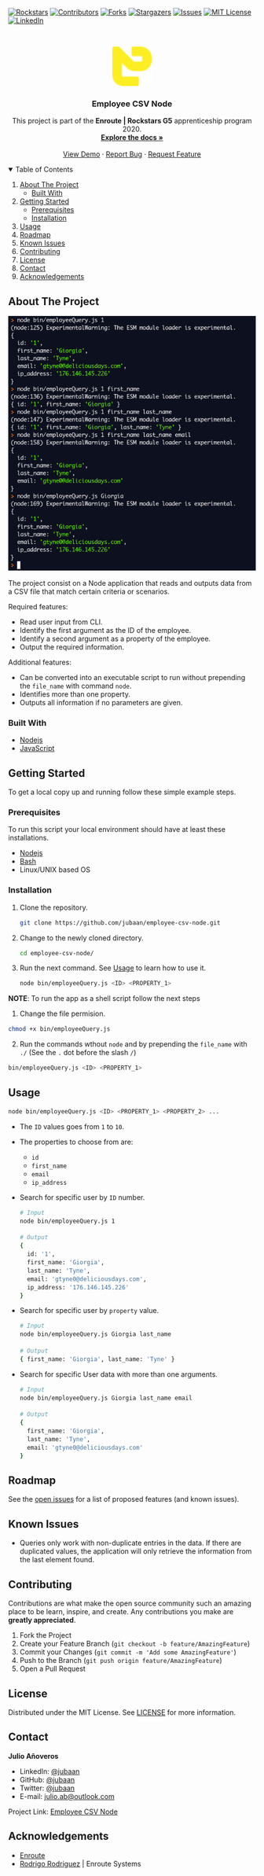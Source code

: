 [![Rockstars][rockstars-shield]][rockstars-url]
[![Contributors][contributors-shield]][contributors-url]
[![Forks][forks-shield]][forks-url]
[![Stargazers][stars-shield]][stars-url]
[![Issues][issues-shield]][issues-url]
[![MIT License][license-shield]][license-url]
[![LinkedIn][linkedin-shield]][linkedin-url]

<br />
<p align="center">
  <a href="https://github.com/jubaan/employee-csv-node">
    <img src="./images/enroute.png" alt="Logo" width="80" height="80">
  </a>

  <h3 align="center">Employee CSV Node</h3>

  <p align="center">
    This project is part of the <b>Enroute | Rockstars G5</b> apprenticeship program 2020.
    <br />
    <a href="https://github.com/jubaan/employee-csv-node"><strong>Explore the docs »</strong></a>
    <br />
    <br />
    <a href="https://repl.it/@jubaan/employee-csv-node">View Demo</a>
    ·
    <a href="https://github.com/jubaan/employee-csv-node/issues">Report Bug</a>
    ·
    <a href="https://github.com/jubaan/employee-csv-node/issues">Request Feature</a>
  </p>
</p>

<!-- TABLE OF CONTENTS -->
<details open="open">
  <summary>Table of Contents</summary>
  <ol>
    <li>
      <a href="#about-the-project">About The Project</a>
      <ul>
        <li><a href="#built-with">Built With</a></li>
      </ul>
    </li>
    <li>
      <a href="#getting-started">Getting Started</a>
      <ul>
        <li><a href="#prerequisites">Prerequisites</a></li>
        <li><a href="#installation">Installation</a></li>
      </ul>
    </li>
    <li><a href="#usage">Usage</a></li>
    <li><a href="#roadmap">Roadmap</a></li>
    <li><a href="#known-issues">Known Issues</a></li>
    <li><a href="#contributing">Contributing</a></li>
    <li><a href="#license">License</a></li>
    <li><a href="#contact">Contact</a></li>
    <li><a href="#acknowledgements">Acknowledgements</a></li>
  </ol>
</details>

<!-- ABOUT THE PROJECT -->
## About The Project

[![Product Name Screen Shot][product-screenshot]](https://repl.it/@jubaan/employee-csv-node)

The project consist on a Node application that reads and outputs data from
a CSV file that match certain criteria or scenarios.

Required features:
- Read user input from CLI.
- Identify the first argument as the ID of the employee.
- Identify a second argument as a property of the employee.
- Output the required information.

Additional features:
- Can be converted into an executable script to run without prepending 
    the `file_name` with command `node`.
- Identifies more than one property.
- Outputs all information if no parameters are given.

### Built With

* [Nodejs](https://nodejs.dev)
* [JavaScript](https://www.javascript.com)

<!-- GETTING STARTED -->
## Getting Started

To get a local copy up and running follow these simple example steps.

### Prerequisites

To run this script your local environment should have at least these
installations.
* [Nodejs](https://nodejs.dev)
* [Bash](https://www.gnu.org/software/bash)
* Linux/UNIX based OS

### Installation

1. Clone the repository.
   ```sh
   git clone https://github.com/jubaan/employee-csv-node.git
   ```
2. Change to the newly cloned directory.
   ```sh
   cd employee-csv-node/
   ```
3. Run the next command. See <a href="#usage">Usage</a> to learn how to use it.
   ```sh
   node bin/employeeQuery.js <ID> <PROPERTY_1>
   ```

**NOTE**: To run the app as a shell script follow the next steps

1. Change the file permision.
  ```sh
  chmod +x bin/employeeQuery.js
```

2. Run the commands wthout `node` and by prepending the `file_name` with `./` 
    (See the `.` dot before the slash `/`)
  ```sh
  bin/employeeQuery.js <ID> <PROPERTY_1>
  ```

<!-- USAGE EXAMPLES -->
## Usage

```sh
node bin/employeeQuery.js <ID> <PROPERTY_1> <PROPERTY_2> ...
```

- The `ID` values goes from `1` to `10`.
- The properties to choose from are:
  - `id`
  - `first_name`
  - `email`
  - `ip_address`

- Search for specific user by `ID` number.
  ```sh
  # Input
  node bin/employeeQuery.js 1

  # Output
  {
    id: '1',
    first_name: 'Giorgia',
    last_name: 'Tyne',
    email: 'gtyne0@deliciousdays.com',
    ip_address: '176.146.145.226'
  }
  ```

- Search for specific user by `property` value.
  ```sh
  # Input
  node bin/employeeQuery.js Giorgia last_name

  # Output 
  { first_name: 'Giorgia', last_name: 'Tyne' }
  ```

- Search for specific User data with more than one arguments.
  ```sh
  # Input
  node bin/employeeQuery.js Giorgia last_name email

  # Output 
  {
    first_name: 'Giorgia',
    last_name: 'Tyne',
    email: 'gtyne0@deliciousdays.com'
  }
  ```

<!-- ROADMAP -->
## Roadmap

See the [open issues](https://github.com/jubaan/employee-csv-node/issues) for a list of proposed features (and known issues).

<!-- KNOWN ISSUES -->
## Known Issues

- Queries only work with non-duplicate entries in the data. If there are duplicated 
    values, the application will only retrieve the information from the last 
    element found.

<!-- CONTRIBUTING -->
## Contributing

Contributions are what make the open source community such an amazing place to 
be learn, inspire, and create. Any contributions you make are 
**greatly appreciated**.

1. Fork the Project
2. Create your Feature Branch (`git checkout -b feature/AmazingFeature`)
3. Commit your Changes (`git commit -m 'Add some AmazingFeature'`)
4. Push to the Branch (`git push origin feature/AmazingFeature`)
5. Open a Pull Request

<!-- LICENSE -->
## License

Distributed under the MIT License. See [LICENSE](https://github.com/jubaan/employee-csv-node/blob/main/LICENSE.md) for more information.

<!-- CONTACT -->
## Contact

**Julio Añoveros** 

- LinkedIn: [@jubaan](https://www.linkedin.com/in/jubaan)
- GitHub:   [@jubaan](https://www.github.com/jubaan)
- Twitter:   [@jubaan](https://www.twitter.com/AnoverosJulio)
- E-mail:   julio.ab@outlook.com

Project Link: [Employee CSV Node](https://github.com/jubaan/epmloyee-csv-node)



<!-- ACKNOWLEDGEMENTS -->
## Acknowledgements
* [Enroute](https://www.enroutesystems.com)
* [Rodrigo Rodriguez](https://github.com/roier-rodriguez) | Enroute Systems

<!-- MARKDOWN LINKS & IMAGES -->
<!-- https://www.markdownguide.org/basic-syntax/#reference-style-links -->
[rockstars-shield]: https://img.shields.io/badge/Rockstar%20G5-Enroute-yellow?style=for-the-badge
[rockstars-url]: https://www.enroutesystems.com
[contributors-shield]: https://img.shields.io/github/contributors/jubaan/employee-csv-node.svg?style=for-the-badge
[contributors-url]: https://github.com/jubaan/employee-csv-node/graphs/contributors
[forks-shield]: https://img.shields.io/github/forks/jubaan/employee-csv-node.svg?style=for-the-badge
[forks-url]: https://github.com/jubaan/employee-csv-node/network/members
[stars-shield]: https://img.shields.io/github/stars/jubaan/employee-csv-node.svg?style=for-the-badge
[stars-url]: https://github.com/jubaan/employee-csv-node/stargazers
[issues-shield]: https://img.shields.io/github/issues/jubaan/employee-csv-node.svg?style=for-the-badge
[issues-url]: https://github.com/jubaan/employee-csv-node/issues
[license-shield]: https://img.shields.io/badge/license-MIT-red?style=for-the-badge
[license-url]: https://github.com/jubaan/employee-csv-express/blob/main/LICENSE.md
[linkedin-shield]: https://img.shields.io/badge/-LinkedIn-black.svg?style=for-the-badge&logo=linkedin&colorB=555
[linkedin-url]: https://linkedin.com/in/jubaan
[product-screenshot]: ./images/screenshot.png
